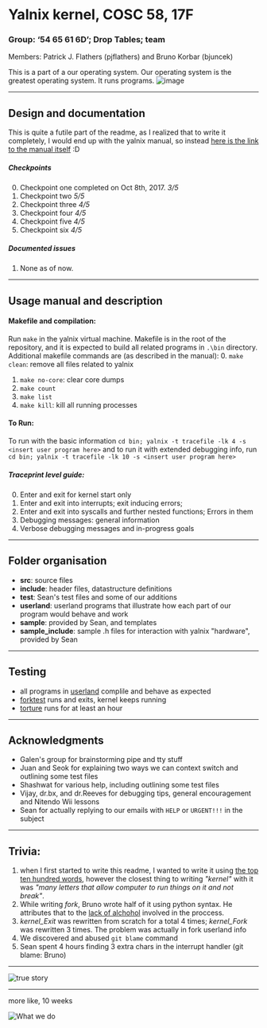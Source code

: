 # Yalnix kernel, COSC 58, 17F
### Group: ‘54 65 61 6D’; Drop Tables; team
Members: Patrick J. Flathers (pjflathers) and Bruno Korbar (bjuncek)

This is a part of a our operating system. Our operating system is the greatest operating system. It runs programs.
![image](http://folk.uio.no/hpv/linuxtoons/foxtrot.2003-08-14.gif)


---



## Design and documentation

This is quite a futile part of the readme, as I realized that to write it completely, I would end up with the yalnix manual, so instead [here is the link to the manual itself](./sample/yalnix2017.pdf) :D

##### Checkpoints
0. Checkpoint one completed on Oct 8th, 2017. *3/5*
1. Checkpoint two *5/5*
2. Checkpoint three *4/5*
3. Checkpoint four *4/5*
4. Checkpoint five *4/5*
5. Checkpoint six *4/5*



##### Documented issues
1. None as of now.


--- 

## Usage manual and description

#### Makefile and compilation:
Run `make` in the yalnix virtual machine. Makefile is in the root of the repository, and it is expected to build all
related programs in `.\bin` directory. 
Additional makefile commands are (as described in the manual):
0. `make clean`: remove all files related to yalnix
1. `make no-core`: clear core dumps
2. `make count`
3. `make list`
4. `make kill`: kill all running processes

#### To Run:
To run with the basic information
`cd bin; yalnix -t tracefile -lk 4 -s <insert user program here>`
and to run it with extended debugging info, run 
`cd bin; yalnix -t tracefile -lk 10 -s <insert user program here>`

##### Traceprint level guide:
0. Enter and exit for kernel start only
1. Enter and exit into interrupts; exit inducing errors;
2. Enter and exit into syscalls and further nested functions; Errors in them
3. Debugging messages: general information
6. Verbose debugging messages and in-progress goals

---

## Folder organisation
- **src**: source files
- **include**: header files, datastructure definitions
- **test**: Sean's test files and some of our additions
- **userland**: userland programs that illustrate how each part of our program would behave and work
- **sample**: provided by Sean, and templates
- **sample_include**: sample .h files for interaction with yalnix "hardware", provided by Sean

--- 

## Testing
- all programs in [userland](./userland) complile and behave as expected
- [forktest](./test/forktest.c) runs and exits, kernel keeps running
- [torture](./test/torture.c) runs for at least an hour


---
## Acknowledgments
- Galen's group for brainstorming pipe and tty stuff
- Juan and Seok for explaining two ways we can context switch and outlining some test files
- Shashwat for various help, including outlining some test files
- Vijay, dr.bx, and dr.Reeves for debugging tips, general encouragement and Nitendo Wii lessons
- Sean for actually replying to our emails with `HELP` or `URGENT!!!` in the subject

---

## Trivia:
1. when I first started to write this readme, I wanted to write it using [the top ten hundred words](https://www.xkcd.com/simplewriter/), however the closest thing to writing _"kernel"_ with it was _"many letters that allow computer to run things on it and not break"_.
2. While writing _fork_, Bruno wrote half of it using python syntax. He attributes that to the [lack of alchohol](https://xkcd.com/323/) involved in the proccess.
3. _kernel_Exit_ was rewritten from scratch for a total 4 times; _kernel_Fork_ was rewritten 3 times. The problem was actually in fork userland info
4. We discovered and abused `git blame` command
5. Sean spent 4 hours finding 3 extra chars in the interrupt handler (git blame: Bruno) 



---

![true story](https://imgs.xkcd.com/comics/git_commit_2x.png)

---
more like, 10 weeks

![What we do](http://folk.uio.no/hpv/linuxtoons/foxtrot.1999-08-16.png)

